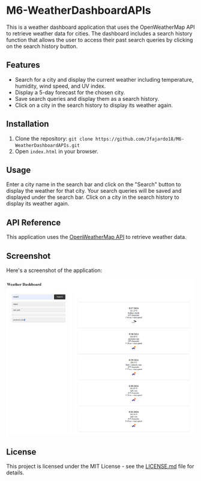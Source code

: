 # M6-WeatherDashboardAPIs

This is a weather dashboard application that uses the OpenWeatherMap API to retrieve weather data for cities. The dashboard includes a search history function that allows the user to access their past search queries by clicking on the search history button.

## Features

- Search for a city and display the current weather including temperature, humidity, wind speed, and UV index.
- Display a 5-day forecast for the chosen city.
- Save search queries and display them as a search history.
- Click on a city in the search history to display its weather again.

## Installation

1. Clone the repository: `git clone https://github.com/Jfajardo18/M6-WeatherDashboardAPIs.git`
2. Open `index.html` in your browser.

## Usage

Enter a city name in the search bar and click on the "Search" button to display the weather for that city. Your search queries will be saved and displayed under the search bar. Click on a city in the search history to display its weather again.

## API Reference

This application uses the [OpenWeatherMap API](https://openweathermap.org/api) to retrieve weather data.

## Screenshot

Here's a screenshot of the application:

![Screenshot of my site](./assets/images/Screenshot%202024-05-27%20173818.png)

## License

This project is licensed under the MIT License - see the [LICENSE.md](LICENSE.md) file for details.